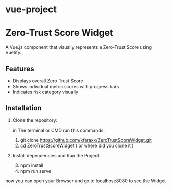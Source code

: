 # vue-project
# Zero-Trust Score Widget

A Vue.js component that visually represents a Zero-Trust Score using Vuetify.

## Features
- Displays overall Zero-Trust Score
- Shows individual metric scores with progress bars
- Indicates risk category visually

## Installation

1. Clone the repository:

   in The terminal or CMD run this commands: 
 
   1) git clone https://github.com/xferaxx/ZeroTrustScoreWidget.git
   2) cd ZeroTrustScoreWidget ( or where did you clone it )


2. Install dependencies and Run the Project:

   3) npm install
   4) npm run serve


now you can open your Browser and go to localhost:8080 to see the Widget

 
